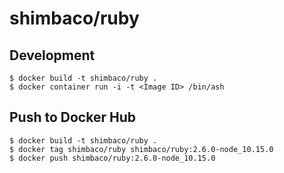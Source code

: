 # shimbaco/ruby


## Development

```
$ docker build -t shimbaco/ruby .
$ docker container run -i -t <Image ID> /bin/ash
```

## Push to Docker Hub

```
$ docker build -t shimbaco/ruby .
$ docker tag shimbaco/ruby shimbaco/ruby:2.6.0-node_10.15.0
$ docker push shimbaco/ruby:2.6.0-node_10.15.0
```
